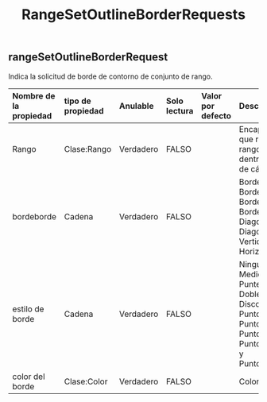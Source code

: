 ﻿---
title: RangeSetOutlineBorderRequests
second_title: Aspose.Cells Cloud Documen
type: docs
url: /es/specification/model/rangesetoutlineborderrequest/
description: "Aspose.Cells Especificación del modelo de nube: RangeSetOutlineBorderRequest. Maneje sin esfuerzo Excel y otros documentos de hoja de cálculo con funciones como abrir, generar, editar, dividir, fusionar, comparar y convertir."
kwords: Excel, Office, hoja de cálculo, nube REST API, RangeSetOutlineBorderRequest
weight: 50
---
## **rangeSetOutlineBorderRequest**

 Indica la solicitud de borde de contorno de conjunto de rango.

| Nombre de la propiedad| tipo de propiedad| Anulable| Solo lectura| Valor por defecto| Descripción|
|:- |:- |:- |:- |:- |:- |
| Rango| Clase:Rango| Verdadero| FALSO|| Encapsula el objeto que representa un rango de celdas dentro de una hoja de cálculo.|
| bordeborde| Cadena| Verdadero| FALSO|| Borde Izquierdo, Borde Derecho, Borde Superior, Borde Inferior, DiagonalAbajo, DiagonalArriba, Vertical y Horizontal.|
| estilo de borde| Cadena| Verdadero| FALSO|| Ninguno, Fino, Medio, Discontinuo, Punteado, Grueso, Doble, Cabello, Discontinuo Medio, PuntoDash, PuntoDashMedio, PuntoDashDot, PuntoDashDotMedio y PuntoDashInclinado.|
| color del borde| Clase:Color| Verdadero| FALSO|| Color del borde.|

